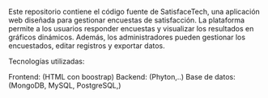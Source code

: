 Este repositorio contiene el código fuente de SatisfaceTech, una aplicación web diseñada para gestionar encuestas de satisfacción. La plataforma permite a los usuarios responder encuestas y visualizar los resultados en gráficos dinámicos. Además, los administradores pueden gestionar los encuestados, editar registros y exportar datos.

Tecnologías utilizadas:

Frontend: (HTML con boostrap)
Backend: (Phyton,..)
Base de datos: (MongoDB, MySQL, PostgreSQL,)
